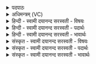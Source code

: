 <details><summary>पदपाठः</summary>

त्वम्। अ॒ङ्ग। प्र॒। श॒ꣳसि॒षः॒। दे॒वः। श॒वि॒ष्ठ॒। मर्त्य॑म्। न। त्वत्। अ॒न्यः। म॒घ॒व॒न्निति॑ मघऽवन्। अ॒स्ति॒। म॒र्डि॒ता। इन्द्र॑। ब्र॒वीमि॒। ते॒। वचः॑। ३७।
</details>

<details><summary>अधिमन्त्रम् (VC)</summary>

- इन्द्रो देवता
- गोतम ऋषिः
- भुरिग् आर्षी अनुष्टुप्
- गान्धारः
</details>

<details><summary>हिन्दी - स्वामी दयानन्द सरस्वती  - विषयः</summary>

अब प्रजाजन किये हुए सभापति की प्रशंसा कैसे करें, यह अगले मन्त्र में उपदेश किया है ॥
</details>

<details><summary>हिन्दी - स्वामी दयानन्द सरस्वती  - पदार्थः</summary>

पदार्थान्वयभाषाः -  हे (अङ्ग) (शविष्ठ) अत्यन्त बलयुक्त (मघवन्) महाराज के समान (इन्द्र) ऋद्धि-सिद्धि देनेहारे सभापते ! (त्वम्) आप (मर्त्यम्) प्रजास्थ मनुष्य को (प्रशंसिषः) प्रशंसायुक्त कीजिये। आप (देवः) देव अर्थात् शत्रुओं को अच्छे प्रकार जीतनेवाले हैं (न) नहीं (त्वदन्यः) तुमसे अन्य (मर्डिता) सुख देनेवाला है, ऐसा मैं (ते) आप को (वचः) पूर्वोक्त राज्यप्रबन्ध के अनुकूल वचन (ब्रवीमि) कहता हूँ ॥३७॥
</details>

<details><summary>हिन्दी - स्वामी दयानन्द सरस्वती  - भावार्थः</summary>

भावार्थभाषाः -  इस मन्त्र में उपमालङ्कार है। जैसे ईश्वर सर्वसुहृत्, पक्षपातरहित है, वैसे सभापति राज्यधर्म्मानुवर्त्ती राजा होकर प्रशंसनीय की प्रशंसा, निन्दनीय की निन्दा, दुष्ट को दण्ड, श्रेष्ठ की रक्षा करके सब का अभीष्ट सिद्ध करे ॥३७॥ इस अध्याय में राज्य के अभिषेकपूर्वक शिक्षा, राज्य का कृत्य, प्रजा को राजा का आश्रय, सभाध्यक्षादिकों का काम, विष्णु का परमपद वर्णन, सभाध्यक्ष को ईश्वरोपासना करनी, राजा प्रजा का आपस में कृत्य, गुरु को शिष्य का स्वीकार और उस शिष्य को शिक्षा करना, यज्ञ का अनुष्ठान, होम किये द्रव्य के फल का वर्णन, विद्वानों के लक्षण, मनुष्यकृत्य, मनुष्यों का परस्पर वर्तमान, दुष्ट दोष निवृत्ति फल, ईश्वर से क्या-क्या प्रार्थना करनी चाहिये, रण में योद्धा का वर्णन, युद्धकृत्य का निरूपण, युद्ध में परस्पर वर्ताव का प्रकार, वीरों को उत्साह देना, राज्यप्रबन्ध का करना और साध्य साधन, राजा के प्रति ईश्वरोपदेश, राज्यकर्म का अनुष्ठान, राजा और प्रजा का कृत्य, राजा और प्रजा की सभाओं का परस्पर वर्ताव, प्रजा से सभापति का उत्कर्ष करना, प्रजाजन के प्रति सभापति की प्रेरणा, प्रजा को स्वीकार करने के योग्यल सभापति का लक्षण, प्रजा और राजसभा की परस्पर प्रतिज्ञा करनी, सभापति के स्वीकार करने का प्रयोजन, प्रजासुख के लिये सभापति के कामों का अनुष्ठान, सभापत्यादिकों की पत्नियों को क्या करना चाहिये, स्त्री पुरुषों का परस्पर वर्ताव, माता पिता के प्रति सन्तानों का काम और सभापति के प्रति प्रजाजनों का उपदेश वर्णन है, इस से पञ्चम अध्याय में कहे हुए अर्थों के साथ इस छठे अध्याय के अर्थों की सङ्गति है, ऐसा जानना चाहिये ॥
</details>

<details><summary>संस्कृत - स्वामी दयानन्द सरस्वती  - विषयः</summary>

अथ प्रजाजनाः कृतं सभापतिं कथं प्रशंसेयुरित्युपदिश्यते ॥
</details>

<details><summary>संस्कृत - स्वामी दयानन्द सरस्वती  - पदार्थः</summary>

पदार्थान्वयभाषाः -  हे अङ्ग शविष्ठ मघवन्निन्द्र सभापते ! त्वं मर्त्यं प्रशंसिषो न त्वदन्यो मर्डिता देवोस्त्यतोऽहं ते तुभ्यं वचो ब्रवीमि ॥३७॥
</details>

<details><summary>संस्कृत - स्वामी दयानन्द सरस्वती  - भावार्थः</summary>

भावार्थभाषाः -  अत्रोपमालङ्कारः। यथा पक्षपातविरहः सर्वसुहृदीश्वरस्तदनुकूलः सभापती राज्यधर्म्मानुवर्त्ती राजा प्रशंसनीयं प्रशंसयन्, निन्द्यं निदन्, दण्डार्हं दण्डयन्, रक्षितव्यं रक्षन् सर्वेषामभीष्टं सम्पादयेत् ॥३७॥ अत्राध्याये राज्याभिषेकपुरःसरं शिक्षा, राज्यकृत्यम्, प्रजाया राजाश्रयः, सभाध्यक्षादिकृत्यम्, विष्णोः परमपदादिवर्णनम्, सभाध्यक्षेण तदुपासनम्, परस्परं राजसभाकृत्यम्, गुरुणा शिष्यस्वीकारस्तच्छिक्षाकरणम्, यज्ञानुष्ठानम्, हुतद्रव्यफलम्, विद्वल्लक्षणम्, मनुष्यकृत्यम्, मनुष्याणां परस्परं वर्तनम्, दुष्टदोषनिवृत्तिफलम्, ईश्वरात् किं किं प्रार्थनीयम्, रणे योद्धृवर्णनम्, युद्धकृत्यम्, युद्धेऽन्योन्यवर्त्तमानप्रकारो योद्धॄणामनुमोदनम्, राज्यप्रबन्धकरणम्, तत्र साध्यसाधनम्, राज्यकर्मकरणम्, प्रतीश्वरोपदेशो राज्यकर्मानुष्ठानम्, राजप्रजाकृत्यम्, प्रजाराजसभयोः परस्परानुवर्तनम्, प्रजया सभापत्युत्कर्षकरणम्, प्रजाजनं प्रति सभापतिप्रेरणम्, प्रजया स्वीकर्तव्यम्, सभापतेर्लक्षणम्, प्रजाराजसभयोः परस्परं प्रतिज्ञाकरणम्, सभापतिस्वीकरणप्रयोजनम्, प्रजासुखाय सभापतेः कर्तव्यकर्मानुष्ठानम्, सभापत्यादीनां पत्नीभिः किं किं कर्म कर्तव्यम्, स्त्रीपुंसयोः परस्परमनुवर्त्तमानम्, पितरौ प्रति सन्तानकृत्यम्, सभापतिं प्रति प्रजाजनोपदेशवर्णनं चास्तीत्यतः पञ्चमाध्यायोक्तार्थैः सहास्य षष्ठाध्यायस्यार्थानां सङ्गतिरस्तीति वेद्यम् ॥ इति श्रीमत्परिव्राजकाचार्य्येण श्रीयुतमहाविदुषां विरजानन्दसरस्वतीस्वामिनां शिष्येण दयानदसरस्वतीस्वामिना विरचिते संस्कृतार्य्यभाषाभ्यां विभूषिते सुप्रमाणयुक्ते यजुर्वेदभाष्ये षष्ठोऽध्यायः पूर्तिमगात् ॥६॥
</details>